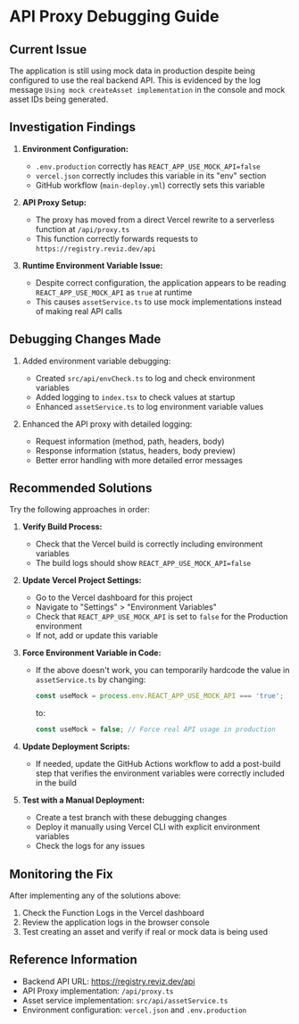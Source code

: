 # API Proxy Debugging Guide

## Current Issue

The application is still using mock data in production despite being configured to use the real backend API. This is evidenced by the log message `Using mock createAsset implementation` in the console and mock asset IDs being generated.

## Investigation Findings

1. **Environment Configuration:**
   - `.env.production` correctly has `REACT_APP_USE_MOCK_API=false`
   - `vercel.json` correctly includes this variable in its "env" section
   - GitHub workflow (`main-deploy.yml`) correctly sets this variable

2. **API Proxy Setup:**
   - The proxy has moved from a direct Vercel rewrite to a serverless function at `/api/proxy.ts`
   - This function correctly forwards requests to `https://registry.reviz.dev/api`

3. **Runtime Environment Variable Issue:**
   - Despite correct configuration, the application appears to be reading `REACT_APP_USE_MOCK_API` as `true` at runtime
   - This causes `assetService.ts` to use mock implementations instead of making real API calls

## Debugging Changes Made

1. Added environment variable debugging:
   - Created `src/api/envCheck.ts` to log and check environment variables
   - Added logging to `index.tsx` to check values at startup
   - Enhanced `assetService.ts` to log environment variable values

2. Enhanced the API proxy with detailed logging:
   - Request information (method, path, headers, body)
   - Response information (status, headers, body preview)
   - Better error handling with more detailed error messages

## Recommended Solutions

Try the following approaches in order:

1. **Verify Build Process:**
   - Check that the Vercel build is correctly including environment variables
   - The build logs should show `REACT_APP_USE_MOCK_API=false` 

2. **Update Vercel Project Settings:**
   - Go to the Vercel dashboard for this project
   - Navigate to "Settings" > "Environment Variables"
   - Check that `REACT_APP_USE_MOCK_API` is set to `false` for the Production environment
   - If not, add or update this variable

3. **Force Environment Variable in Code:**
   - If the above doesn't work, you can temporarily hardcode the value in `assetService.ts` by changing:
     ```typescript
     const useMock = process.env.REACT_APP_USE_MOCK_API === 'true';
     ```
     to:
     ```typescript
     const useMock = false; // Force real API usage in production
     ```

4. **Update Deployment Scripts:**
   - If needed, update the GitHub Actions workflow to add a post-build step that verifies the environment variables were correctly included in the build

5. **Test with a Manual Deployment:**
   - Create a test branch with these debugging changes
   - Deploy it manually using Vercel CLI with explicit environment variables
   - Check the logs for any issues

## Monitoring the Fix

After implementing any of the solutions above:

1. Check the Function Logs in the Vercel dashboard
2. Review the application logs in the browser console
3. Test creating an asset and verify if real or mock data is being used

## Reference Information

- Backend API URL: https://registry.reviz.dev/api
- API Proxy implementation: `/api/proxy.ts`
- Asset service implementation: `src/api/assetService.ts` 
- Environment configuration: `vercel.json` and `.env.production`